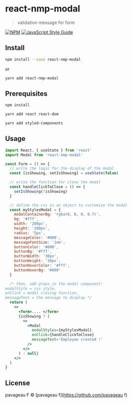 # react-nmp-modal

> validation message for form

[![NPM](https://img.shields.io/npm/v/react-nmp-modal.svg)](https://www.npmjs.com/package/react-nmp-modal) [![JavaScript Style Guide](https://img.shields.io/badge/code_style-standard-brightgreen.svg)](https://standardjs.com)

## Install

```bash
npm install --save react-nmp-modal
```

or

```bash
yarn add react-nmp-modal
```

## Prerequisites

```bash
npm install
```

```bash
yarn add react react-dom
```

```bash
yarn add styled-components
```

## Usage

```jsx
import React, { useState } from 'react'
import Modal from 'react-nmp-modal'

const Form = () => {
  // write the logic for the display of the modal
  const [isShowing, setIsShowing] = useState(false)

  // write the function for close the modal
  const handleClickToClose = () => {
    setIsShowing(!isShowing)
  }

  // define the css in an object to customize the modal
  const myStylesModal = {
    modalContainerBg: 'rgba(0, 0, 0, 0.7)',
    bg: '#fff',
    width: '200px',
    height: '200px',
    radius: '5px',
    messageColor: '#000',
    messageFontSize: '1em',
    buttonColor: '#000',
    buttonBg: '#fff',
    buttonWidth: '30px',
    buttonHeight: '30px',
    buttonHoverColor: '#fff',
    buttonHoverBg: '#000'
  }

  /* then, add props in the modal component:
modalStyle = css style,
onClick = modal closing function,
messageText = the message to display */
  return (
    <>
      <form>.... </form>
      {isShowing ? (
        <>
          <Modal
            modalStyles={myStylesModal}
            onClick={handleClickToClose}
            messageText='Employee created !'
          />
        </>
      ) : null}
    </>
  )
}
```

## License

pavageau F © [pavageau f](https://github.com/pavageau f)
